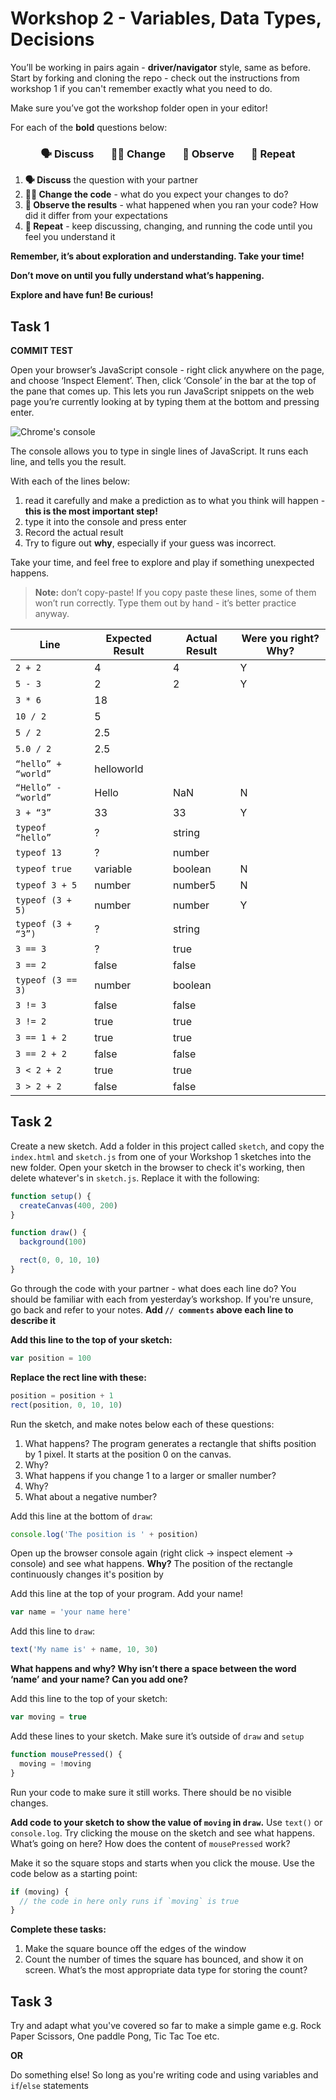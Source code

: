 # Workshop 2 - Variables, Data Types, Decisions

You’ll be working in pairs again - **driver/navigator** style, same as before.
Start by forking and cloning the repo - check out the instructions from workshop
1 if you can't remember exactly what you need to do.

Make sure you’ve got the workshop folder open in your editor!

For each of the **bold** questions below:

<h3 align="center">
  🗣 Discuss &nbsp;&nbsp;&nbsp;&nbsp;&nbsp;
  👩‍💻 Change &nbsp;&nbsp;&nbsp;&nbsp;&nbsp;
  👀 Observe &nbsp;&nbsp;&nbsp;&nbsp;&nbsp;
  🔄 Repeat
</h3>

1. **🗣 Discuss** the question with your partner
2. **👩‍💻 Change the code** - what do you expect your changes to do?
3. **👀 Observe the results** - what happened when you ran your code? How did it
   differ from your expectations
4. **🔄 Repeat** - keep discussing, changing, and running the code until you
   feel you understand it

**Remember, it’s about exploration and understanding. Take your time!**

**Don’t move on until you fully understand what’s happening.**

**Explore and have fun! Be curious!**

## Task 1

**COMMIT TEST**

Open your browser’s JavaScript console - right click anywhere on the page, and
choose ‘Inspect Element’. Then, click ‘Console’ in the bar at the top of the
pane that comes up. This lets you run JavaScript snippets on the web page you’re
currently looking at by typing them at the bottom and pressing enter.

![Chrome's console](./img/console.png)

The console allows you to type in single lines of JavaScript. It runs each line,
and tells you the result.

With each of the lines below:

1. read it carefully and make a prediction as to what you think will happen -
   **this is the most important step!**
2. type it into the console and press enter
3. Record the actual result
4. Try to figure out **why**, especially if your guess was incorrect.

Take your time, and feel free to explore and play if something unexpected
happens.

> **Note:** don’t copy-paste! If you copy paste these lines, some of them won’t
> run correctly. Type them out by hand - it’s better practice anyway.

| Line                | Expected Result | Actual Result | Were you right? Why? |
| ------------------- | --------------- | ------------- | -------------------- |
| `2 + 2`             |       4         |       4       |         Y            |
| `5 - 3`             |       2         |       2       |         Y            |
| `3 * 6`             |       18        |               |                      |
| `10 / 2`            |        5        |               |                      |
| `5 / 2`             |       2.5       |               |                      |
| `5.0 / 2`           |       2.5       |               |                      |
| `“hello” + “world”` |    helloworld   |               |                      |
| `“Hello” - “world”` |      Hello      |     NaN       |          N           |
| `3 + “3”`           |        33       |     33        |          Y           |
| `typeof “hello”`    |        ?        |    string     |                      |
| `typeof 13`         |        ?        |    number     |                      |
| `typeof true`       |   variable      |    boolean    |          N           |
| `typeof 3 + 5`      |    number       |    number5    |          N           |
| `typeof (3 + 5)`    |     number      |    number     |          Y           |
| `typeof (3 + “3”)`  |       ?         |     string    |                      |
| `3 == 3`            |        ?        |     true      |                      |
| `3 == 2`            |      false      |    false      |                      |
| `typeof (3 == 3)`   |     number      |   boolean     |                      |
| `3 != 3`            |       false     |     false     |                      |
| `3 != 2`            |      true       |      true     |                      |
| `3 == 1 + 2`        |      true       |     true      |                      |
| `3 == 2 + 2`        |       false     |     false     |                      |
| `3 < 2 + 2`         |       true      |     true      |                      |
| `3 > 2 + 2`         |      false      |    false      |                      |

## Task 2

Create a new sketch. Add a folder in this project called `sketch`, and copy the
`index.html` and `sketch.js` from one of your Workshop 1 sketches into the new
folder. Open your sketch in the browser to check it's working, then delete
whatever's in `sketch.js`. Replace it with the following:

```js
function setup() {
  createCanvas(400, 200)
}

function draw() {
  background(100)

  rect(0, 0, 10, 10)
}
```

Go through the code with your partner - what does each line do? You should be
familiar with each from yesterday’s workshop. If you're unsure, go back and
refer to your notes. **Add `// comments` above each line to describe it**

**Add this line to the top of your sketch:**

```js
var position = 100
```

**Replace the rect line with these:**

```js
position = position + 1
rect(position, 0, 10, 10)
```

Run the sketch, and make notes below each of these questions:

1. What happens?
The program generates a rectangle that shifts position by 1 pixel. It starts at the position 0 on the canvas. 
2. Why?
3. What happens if you change 1 to a larger or smaller number?
4. Why?
5. What about a negative number?

Add this line at the bottom of `draw`:

```js
console.log('The position is ' + position)
```

Open up the browser console again (right click -> inspect element -> console)
and see what happens. **Why?**
The position of the rectangle continuously changes it's position by 

Add this line at the top of your program. Add your name!

```js
var name = 'your name here'
```

Add this line to `draw`:

```js
text('My name is' + name, 10, 30)
```

**What happens and why? Why isn’t there a space between the word ‘name’ and your name? Can you add one?**

Add this line to the top of your sketch:

```js
var moving = true
```

Add these lines to your sketch. Make sure it’s outside of `draw` and `setup`

```js
function mousePressed() {
  moving = !moving
}
```

Run your code to make sure it still works. There should be no visible changes.

**Add code to your sketch to show the value of `moving` in `draw`.** Use
`text()` or `console.log`. Try clicking the mouse on the sketch and see what
happens. What’s going on here? How does the content of `mousePressed` work?

Make it so the square stops and starts when you click the mouse. Use the code
below as a starting point:

```js
if (moving) {
  // the code in here only runs if `moving` is true
}
```

**Complete these tasks:**

1. Make the square bounce off the edges of the window
2. Count the number of times the square has bounced, and show it on screen.
   What’s the most appropriate data type for storing the count?

## Task 3

Try and adapt what you've covered so far to make a simple game e.g. Rock Paper
Scissors, One paddle Pong, Tic Tac Toe etc.

**OR**

Do something else! So long as you're writing code and using variables and
`if`/`else` statements

